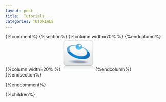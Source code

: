 ```yaml
---
layout: post
title:  Tutorials
categories: TUTORIALS
---
```



{%comment%}
{%section%}
{%column width=70% %}
{%endcolumn%}
{%column width=20% %}
<img src="/attachment_files/gs/gs.png" width="100" height="100">
{%endcolumn%}
{%endsection%}

{%endcomment%}


{%children%}